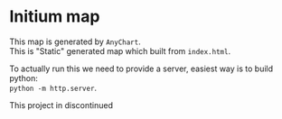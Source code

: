 # Initium map

This map is generated by ``AnyChart``.  
This is "Static" generated map which built from ``index.html``.  

To actually run this we need to provide a server, easiest way is to build python:  
``python -m http.server``.

This project in discontinued
